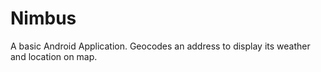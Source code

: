 # Nimbus
A basic Android Application.
Geocodes an address to display its weather and location on map.
